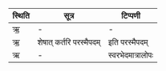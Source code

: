 | स्थिति | सूत्र | टिप्पणी |
| ----- | ------- | ------ |
| ऋ॒ | - | - |
| ऋ॒ | शेषात् कर्तरि परस्मैपदम् | इति परस्मैपदम् |
| ऋ | - | स्वरभेदमात्रालोपः |
